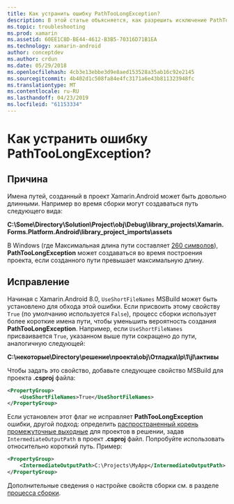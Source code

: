 ```yaml
---
title: Как устранить ошибку PathTooLongException?
description: В этой статье объясняется, как разрешить исключение PathTooLongException, которая может возникнуть при построении приложения.
ms.topic: troubleshooting
ms.prod: xamarin
ms.assetid: 60EE1C8D-BE44-4612-B3B5-70316D71B1EA
ms.technology: xamarin-android
author: conceptdev
ms.author: crdun
ms.date: 05/29/2018
ms.openlocfilehash: 4cb3e13ebbe3d9e8aed153528a35ab16c92e2145
ms.sourcegitcommit: 4b402d1c508fa84e4fc3171a6e43b811323948fc
ms.translationtype: MT
ms.contentlocale: ru-RU
ms.lasthandoff: 04/23/2019
ms.locfileid: "61153334"
---
```

# <a name="how-do-i-resolve-a-pathtoolongexception-error"></a>Как устранить ошибку PathTooLongException?

## <a name="cause"></a>Причина

Имена путей, созданный в проект Xamarin.Android может быть довольно длинными.
Например во время сборки могут создаваться путь следующего вида:

**C:\\Some\\Directory\\Solution\\Project\\obj\\Debug\\__library_projects__\\Xamarin.Forms.Platform.Android\\library_project_imports\\assets**

В Windows (где Максимальная длина пути составляет [260 символов](https://msdn.microsoft.com/library/windows/desktop/aa365247.aspx)), **PathTooLongException** может создаваться во время построения проекта, если созданного пути превышает максимальную длину. 

## <a name="fix"></a>Исправление

Начиная с Xamarin.Android 8.0, `UseShortFileNames` MSBuild может быть установлено для обхода этой ошибки. Если присвоить этому свойству `True` (по умолчанию используется `False`), процесс сборки использует более короткие имена пути, чтобы уменьшить вероятность создания **PathTooLongException**.
Например, если `UseShortFileNames` присваивается `True`, указанном выше пути сокращено до пути, аналогичную следующей:

**C:\\некоторые\\Directory\\решение\\проекта\\obj\\Отладка\\lp\\1\\jl\\активы**

Чтобы задать это свойство, добавьте следующее свойство MSBuild для проекта **.csproj** файла:

```xml
<PropertyGroup>
    <UseShortFileNames>True</UseShortFileNames>
</PropertyGroup>
```

Если установлен этот флаг не исправляет **PathTooLongException** ошибки, другой подход: определить [распространенный корень промежуточные выходные](https://blogs.msdn.microsoft.com/kirillosenkov/2015/04/04/using-a-common-intermediate-and-output-directory-for-your-solution/) для проектов в решении, задав `IntermediateOutputPath` в проект **.csproj** файл. Попробуйте использовать относительно короткий путь. Пример:

```xml
<PropertyGroup>
    <IntermediateOutputPath>C:\Projects\MyApp</IntermediateOutputPath>
</PropertyGroup>
```

Дополнительные сведения о настройке свойств сборки см. в разделе [процесса сборки](~/android/deploy-test/building-apps/build-process.md).
